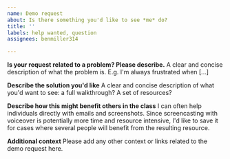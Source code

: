 ```yaml
---
name: Demo request
about: Is there something you'd like to see *me* do?
title: ''
labels: help wanted, question
assignees: benmiller314

---
```


**Is your request related to a problem? Please describe.**
A clear and concise description of what the problem is. E.g. I'm always frustrated when [...]

**Describe the solution you'd like**
A clear and concise description of what you'd want to see: a full walkthrough? A set of resources?

**Describe how this might benefit others in the class**
I can often help individuals directly with emails and screenshots. Since screencasting with voiceover is potentially more time and resource intensive, I'd like to save it for cases where several people will benefit from the resulting resource.

**Additional context**
Please add any other context or links related to the demo request here.

